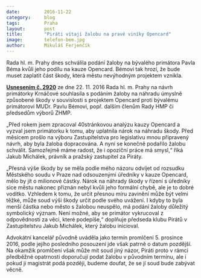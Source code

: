 ```yaml
---
date:         2016-11-22
category:     blog
tags:         Praha
layout:       post
title:        "Piráti vítají žalobu na pravé viníky Opencard" 
image:        telefon-bem.jpg
author:       Mikuláš Ferjenčík
---
```


Rada hl. m. Prahy dnes schválila podání žaloby na bývalého primátora Pavla Béma kvůli jeho podílu na kauze Opencard. Bémovi tak hrozí, že bude muset zaplatit část škody, která městu nevýhodným projektem vznikla. 

**[Usnesením č. 2920](/assets/pdf/2920.pdf)** ze dne 22. 11. 2016 Rada hl. m. Prahy na návrh primátorky Krnáčové souhlasila s podáním žaloby na náhradu úmyslně způsobené škody v souvislosti s projektem Opencard proti bývalému primátorovi MUDr. Pavlu Bémovi, popř. dalším členům Rady HMP či předsedům výborů ZHMP. 

„Před rokem jsem zpracoval 40stránkovou analýzu kauzy Opencard a vyzval jsem primátorku k tomu, aby uplatnila nárok na náhradu škody. Před měsícem prošlo na výboru Zastupitelstva pro legislativu mnou připravený návrh, aby byla žaloba dopracována. A nyní se konečně podařilo žalobu schválit. Samozřejmě máme radost, že i opoziční práce má smysl,“ říká Jakub Michálek, právník a pražský zastupitel za Piráty.

„Přesná výše škody by se měla podle mého názoru odvíjet od rozsudku Městského soudu v Praze nad odsouzenými úředníky v kauze Opencard, mělo by jít o milionové částky. Nárok na náhrady škody v řízení s úředníky sice městu nakonec přiznán nebyl kvůli jeho formální chybě, ale je to dobré vodítko. Vzhledem k tomu, že určit přesnou míru zavinění může být velmi těžké, může soud výši škody určit podle svého uvážení. I kdyby to byla menší částka nebo město s žalobou neuspělo, má podání žaloby důležitý symbolický význam. Není možné, aby se primátor vykrucoval z odpovědnosti za věci, které podepíše,“ doplňuje předseda klubu Pirátů v Zastupitelstvu Jakub Michálek, který žalobu inicioval.

Advokátní kancelář původně uváděla jako termín promlčení 5. prosince 2016, podle jejího posledního posouzení jde však patrně o datum pozdější. Na okamžik promlčení však může mít soud jiný názor, Piráti proto v rámci předběžné opatrnosti doporučují podat žalobu v původním termínu, ale i pokud ji magistrát podá později, budeme doufat, že se jí soud bude zabývat věcně.

